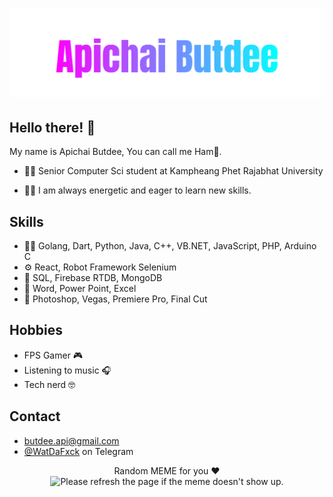 <h1 align="center">
  <img src="https://raw.githubusercontent.com/hamhapichai/Me/main/Apichai%20Butdee.svg" alt="Apichai Butdee" />
</h1>

## Hello there! 👋
My name is Apichai Butdee, You can call me Ham🍔.

- 👨‍🎓 Senior Computer Sci student at Kampheang Phet Rajabhat University

- 🙋‍♂️ I am always energetic and eager to learn new skills.

## Skills
- 👨‍💻 Golang, Dart, Python, Java, C++, VB.<span>NET, JavaScript, PHP, Arduino C
- ⚙️ React, Robot Framework Selenium
- 💽 SQL, Firebase RTDB, MongoDB
- 📑 Word, Power Point, Excel
- 🎨 Photoshop, Vegas, Premiere Pro, Final Cut

## Hobbies
- FPS Gamer 🎮
- Listening to music 🎧
- Tech nerd 🤓

## Contact
- butdee.api@gmail.com
- [@WatDaFxck](https://t.me/WatDaFxck) on Telegram

<p align="center">
Random MEME for you ❤<br>
  <img  src='https://random-memer.herokuapp.com/'  title="Meme" width="400" height="400" alt="Please refresh the page if the meme doesn't show up.">
</p>
